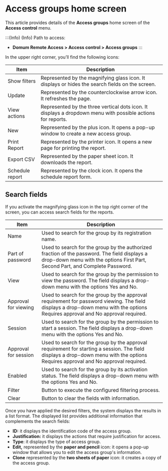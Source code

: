 # Access groups home screen

This article provides details of the **Access groups** home screen of the **Access control** menu.

:::(Info) (Info)
Path to access:
- **Domum Remote Access > Access control > Access groups**
:::

In the upper right corner, you’ll find the following icons:

| Item | Description |
| --- | --- |
| Show filters | Represented by the magnifying glass icon. It displays or hides the search fields on the screen. |
| Update | Represented by the counterclockwise arrow icon. It refreshes the page. |
| View actions | Represented by the three vertical dots icon. It displays a dropdown menu with possible actions for reports. |
| New | Represented by the plus icon. It opens a pop-up window to create a new access group. |
| Print Report | Represented by the printer icon. It opens a new page for printing the report. |
| Export CSV | Represented by the paper sheet icon. It downloads the report. |
| Schedule report | Represented by the clock icon. It opens the schedule report form. |

## Search fields

If you activate the magnifying glass icon in the top right corner of the screen, you can access search fields for the reports.

| Item | Description |
| --- | --- |
| Name | Used to search for the group by its registration name. |
| Part of password | Used to search for the group by the authorized fraction of the password. The field displays a drop-down menu with the options First Part, Second Part, and Complete Password. |
| View | Used to search for the group by the permission to view the password. The field displays a drop-down menu with the options Yes and No. |
| Approval for viewing | Used to search for the group by the approval requirement for password viewing. The field displays a drop-down menu with the options Requires approval and No approval required. |
| Session | Used to search for the group by the permission to start a session. The field displays a drop-down menu with the options Yes and No. |
| Approval for session | Used to search for the group by the approval requirement for starting a session. The field displays a drop-down menu with the options Requires approval and No approval required. |
| Enabled | Used to search for the group by its activation status. The field displays a drop-down menu with the options Yes and No. |
| Filter | Button to execute the configured filtering process. |
| Clear | Button to clear the fields with information. |

Once you have applied the desired filters, the system displays the results in a list format. The displayed list provides additional information that complements the search fields:

- **ID:** it displays the identification code of the access group.
- **Justification:** it displays the actions that require justification for access.
- **Type**: it displays the type of access group.
- **Edit,** represented by the **paper and pencil** icon: it opens a pop-up window that allows you to edit the access group's information.
- **Clone** represented by the **two sheets of paper** icon: it creates a copy of the access group.